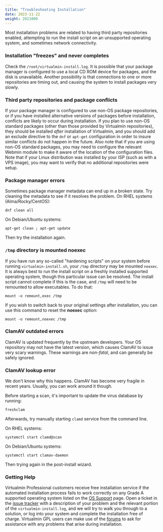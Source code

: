 ```yaml
---
title: "Troubleshooting Installation"
date: 2023-11-22
weight: 2021000
---
```


Most installation problems are related to having third party repositories enabled, attempting to run the install script on an unsupported operating system, and sometimes network connectivity.

### Installation "freezes" and never completes
Check the `/root/virtualmin-install.log`. It is possible that your package manager is configured to use a local CD ROM device for packages, and the disk is unavailable. Another possibility is that connections to one or more repositories are timing out, and causing the system to install packages very slowly.

### Third party repositories and package conflicts
If your package manager is configured to use non-OS package repositories, or if you have installed alternative versions of packages before installation, conflicts are likely to occur during installation. If you plan to use non-OS standard packages (other than those provided by Virtualmin repositories), they should be installed _after_ installation of Virtualmin, and you should add an exclude directive to the `dnf` or `apt-get` configuration in order to insure similar conflicts do not happen in the future. Also note that if you are using non-OS standard packages, you may need to configure the relevant Webmin module to make it aware of the location of the configuration files. Note that if your Linux distribution was installed by your ISP (such as with a VPS image), you may want to verify that no additional repositories were setup.

### Package manager errors
Sometimes package manager metadata can end up in a broken state. Try cleaning the metadata to see if it resolves the problem. On RHEL systems (Alma/Rocky/CentOS):

```text
dnf clean all
```

On Debian/Ubuntu systems:

```text
apt-get clean ; apt-get update
```

Then try the installation again.

### `/tmp` directory is mounted noexec

If you have run any so-called "hardening scripts" on your system before running `virtualmin-install.sh`, your `/tmp` directory may be mounted `noexec`. It is always best to run the install script on a freshly installed supported operating system, though this particular issue can be resolved. The install script cannot complete if this is the case, and `/tmp` will need to be remounted to allow executables. To do that:

```text
mount -o remount,exec /tmp
```

If you wish to switch back to your original settings after installation, you can use this command to reset the **noexec** option:

```text
mount -o remount,noexec /tmp
```

### ClamAV outdated errors
ClamAV is updated frequently by the upstream developers. Your OS repository may not have the latest version, which causes ClamAV to issue very scary warnings. These warnings are *non-fatal*, and can generally be safely ignored.

### ClamAV lookup error
We don't know why this happens. ClamAV has become very fragile in recent years. Usually, you can work around it though.

Before starting a scan, it's important to update the virus database by running:

```text
freshclam
```

Afterwards, try manually starting `clamd` service from the command line.

On RHEL systems:

```text
systemctl start clamd@scan
```

On Debian/Ubuntu systems:

```text
systemctl start clamav-daemon
```

Then trying again in the post-install wizard.

### Getting Help
Virtualmin Professional customers receive free installation service if the automated installation process fails to work correctly on any Grade A supported operating system listed on the [OS Support](/docs/os-support/) page. Open a ticket in the [issue tracker](/support/) with a description of your problem and the relevant portion of the `virtualmin-install.log`, and we will try to walk you through to a solution, or log into your system and complete the installation free of charge. Virtualmin GPL users can make use of the [forums](https://forum.virtualmin.com/) to ask for assistance with any problems that arise during installation.